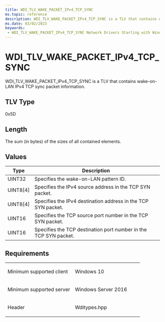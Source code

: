 ```yaml
---
title: WDI_TLV_WAKE_PACKET_IPv4_TCP_SYNC
ms.topic: reference
description: WDI_TLV_WAKE_PACKET_IPv4_TCP_SYNC is a TLV that contains wake-on-LAN IPv4 TCP sync packet information.
ms.date: 03/02/2023
keywords:
 - WDI_TLV_WAKE_PACKET_IPv4_TCP_SYNC Network Drivers Starting with Windows Vista
---
```


# WDI\_TLV\_WAKE\_PACKET\_IPv4\_TCP\_SYNC


WDI\_TLV\_WAKE\_PACKET\_IPv4\_TCP\_SYNC is a TLV that contains wake-on-LAN IPv4 TCP sync packet information.

## TLV Type


0x5D

## Length


The sum (in bytes) of the sizes of all contained elements.

## Values


| Type       | Description                                                      |
|------------|------------------------------------------------------------------|
| UINT32     | Specifies the wake-on-LAN pattern ID.                            |
| UINT8\[4\] | Specifies the IPv4 source address in the TCP SYN packet.         |
| UINT8\[4\] | Specifies the IPv4 destination address in the TCP SYN packet.    |
| UINT16     | Specifies the TCP source port number in the TCP SYN packet.      |
| UINT16     | Specifies the TCP destination port number in the TCP SYN packet. |

 

## Requirements

<table>
<colgroup>
<col width="50%" />
<col width="50%" />
</colgroup>
<tbody>
<tr class="odd">
<td><p>Minimum supported client</p></td>
<td><p>Windows 10</p></td>
</tr>
<tr class="even">
<td><p>Minimum supported server</p></td>
<td><p>Windows Server 2016</p></td>
</tr>
<tr class="odd">
<td><p>Header</p></td>
<td>Wditypes.hpp</td>
</tr>
</tbody>
</table>

 

 




